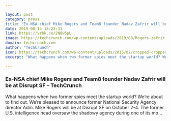 ```yaml
---

layout: post
category: press
title: "Ex-NSA chief Mike Rogers and Team8 founder Nadav Zafrir will be at Disrupt SF"
date: 2019-08-14 18:23:31
link: https://vrhk.co/2N8w5pL
image: https://techcrunch.com/wp-content/uploads/2019/08/Rogers-zafrir.jpg?w=711
domain: techcrunch.com
author: "TechCrunch"
icon: https://techcrunch.com/wp-content/uploads/2015/02/cropped-cropped-favicon-gradient.png?w=180
excerpt: "What happens when two former spies meet the startup world? We’re about to find out. We’re pleased to announce former National Security Agency director Adm. Mike Rogers will be at Disrupt SF on October 2-4. The former U.S. intelligence head oversaw the shadowy agency during one of its mo…"

---
```


### Ex-NSA chief Mike Rogers and Team8 founder Nadav Zafrir will be at Disrupt SF – TechCrunch

What happens when two former spies meet the startup world? We’re about to find out. We’re pleased to announce former National Security Agency director Adm. Mike Rogers will be at Disrupt SF on October 2-4. The former U.S. intelligence head oversaw the shadowy agency during one of its mo…